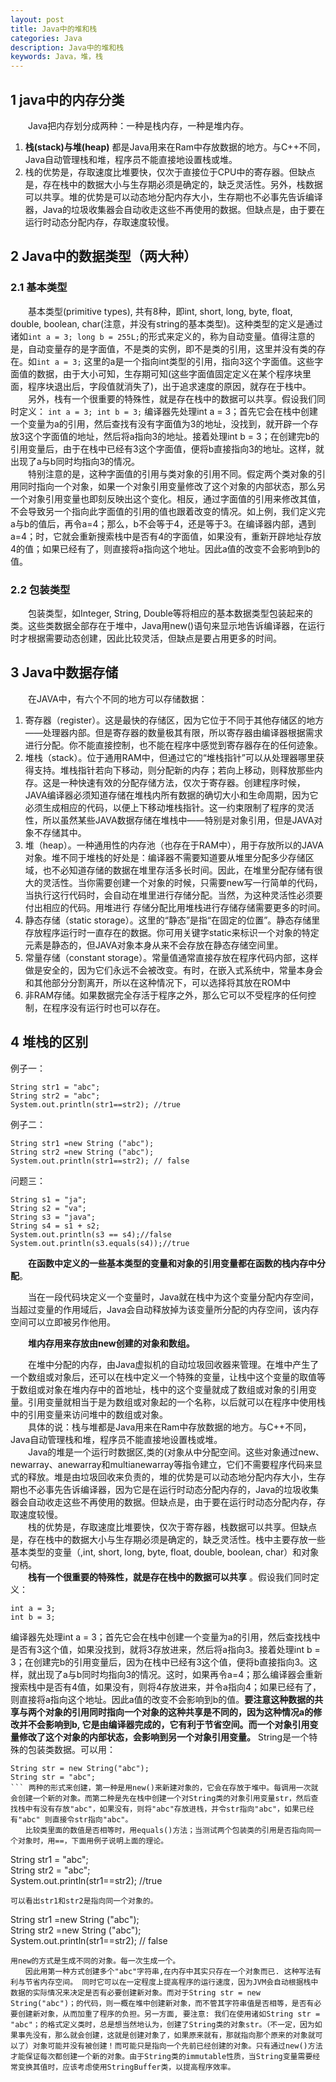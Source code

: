 ```yaml
---
layout: post
title: Java中的堆和栈
categories: Java
description: Java中的堆和栈
keywords: Java，堆，栈
---
```


## 1 java中的内存分类

　　Java把内存划分成两种：一种是栈内存，一种是堆内存。 

1. **栈(stack)与堆(heap)** 都是Java用来在Ram中存放数据的地方。与C++不同，Java自动管理栈和堆，程序员不能直接地设置栈或堆。
2. 栈的优势是，存取速度比堆要快，仅次于直接位于CPU中的寄存器。但缺点是，存在栈中的数据大小与生存期必须是确定的，缺乏灵活性。另外，栈数据可以共享。堆的优势是可以动态地分配内存大小，生存期也不必事先告诉编译器，Java的垃圾收集器会自动收走这些不再使用的数据。但缺点是，由于要在运行时动态分配内存，存取速度较慢。  

## 2 Java中的数据类型（两大种）

### 2.1 基本类型

　　基本类型(primitive types), 共有8种，即int, short, long, byte, float, double, boolean, char(注意，并没有string的基本类型)。这种类型的定义是通过诸如`int a = 3; long b = 255L;`的形式来定义的，称为自动变量。值得注意的是，自动变量存的是字面值，不是类的实例，即不是类的引用，这里并没有类的存在。如`int a = 3;` 这里的a是一个指向int类型的引用，指向3这个字面值。这些字面值的数据，由于大小可知，生存期可知(这些字面值固定定义在某个程序块里面，程序块退出后，字段值就消失了)，出于追求速度的原因，就存在于栈中。  
　　另外，栈有一个很重要的特殊性，就是存在栈中的数据可以共享。假设我们同时定义：
`int a = 3; int b = 3;` 编译器先处理int a = 3；首先它会在栈中创建一个变量为a的引用，然后查找有没有字面值为3的地址，没找到，就开辟一个存放3这个字面值的地址，然后将a指向3的地址。接着处理int b = 3；在创建完b的引用变量后，由于在栈中已经有3这个字面值，便将b直接指向3的地址。这样，就出现了a与b同时均指向3的情况。  
　　特别注意的是，这种字面值的引用与类对象的引用不同。假定两个类对象的引用同时指向一个对象，如果一个对象引用变量修改了这个对象的内部状态，那么另一个对象引用变量也即刻反映出这个变化。相反，通过字面值的引用来修改其值，不会导致另一个指向此字面值的引用的值也跟着改变的情况。如上例，我们定义完a与b的值后，再令a=4；那么，b不会等于4，还是等于3。在编译器内部，遇到a=4；时，它就会重新搜索栈中是否有4的字面值，如果没有，重新开辟地址存放4的值；如果已经有了，则直接将a指向这个地址。因此a值的改变不会影响到b的值。

### 2.2 包装类型
  
　　包装类型，如Integer, String, Double等将相应的基本数据类型包装起来的类。这些类数据全部存在于堆中，Java用new()语句来显示地告诉编译器，在运行时才根据需要动态创建，因此比较灵活，但缺点是要占用更多的时间。 

## 3 Java中数据存储

　　在JAVA中，有六个不同的地方可以存储数据：  
1. 寄存器（register）。这是最快的存储区，因为它位于不同于其他存储区的地方——处理器内部。但是寄存器的数量极其有限，所以寄存器由编译器根据需求进行分配。你不能直接控制，也不能在程序中感觉到寄存器存在的任何迹象。  
2. 堆栈（stack）。位于通用RAM中，但通过它的“堆栈指针”可以从处理器哪里获得支持。堆栈指针若向下移动，则分配新的内存；若向上移动，则释放那些内存。这是一种快速有效的分配存储方法，仅次于寄存器。创建程序时候，JAVA编译器必须知道存储在堆栈内所有数据的确切大小和生命周期，因为它必须生成相应的代码，以便上下移动堆栈指针。这一约束限制了程序的灵活性，所以虽然某些JAVA数据存储在堆栈中——特别是对象引用，但是JAVA对象不存储其中。  
3. 堆（heap）。一种通用性的内存池（也存在于RAM中），用于存放所以的JAVA对象。堆不同于堆栈的好处是：编译器不需要知道要从堆里分配多少存储区域，也不必知道存储的数据在堆里存活多长时间。因此，在堆里分配存储有很大的灵活性。当你需要创建一个对象的时候，只需要new写一行简单的代码，当执行这行代码时，会自动在堆里进行存储分配。当然，为这种灵活性必须要付出相应的代码。用堆进行 
存储分配比用堆栈进行存储存储需要更多的时间。  
4. 静态存储（static storage）。这里的“静态”是指“在固定的位置”。静态存储里存放程序运行时一直存在的数据。你可用关键字static来标识一个对象的特定元素是静态的，但JAVA对象本身从来不会存放在静态存储空间里。  
5. 常量存储（constant storage）。常量值通常直接存放在程序代码内部，这样做是安全的，因为它们永远不会被改变。有时，在嵌入式系统中，常量本身会和其他部分分割离开，所以在这种情况下，可以选择将其放在ROM中  
6. 非RAM存储。如果数据完全存活于程序之外，那么它可以不受程序的任何控制，在程序没有运行时也可以存在。 

## 4 堆栈的区别 

例子一：
``` 
String str1 = "abc";  
String str2 = "abc";  
System.out.println(str1==str2); //true  
```

例子二：
```  
String str1 =new String ("abc");  
String str2 =new String ("abc");  
System.out.println(str1==str2); // false
```
  
问题三：
```  
String s1 = "ja";  
String s2 = "va";  
String s3 = "java";  
String s4 = s1 + s2;  
System.out.println(s3 == s4);//false  
System.out.println(s3.equals(s4));//true  
```

　　**在函数中定义的一些基本类型的变量和对象的引用变量都在函数的栈内存中分配**。  

　　当在一段代码块定义一个变量时，Java就在栈中为这个变量分配内存空间，当超过变量的作用域后，Java会自动释放掉为该变量所分配的内存空间，该内存空间可以立即被另作他用。  

　　**堆内存用来存放由new创建的对象和数组。**  

　　在堆中分配的内存，由Java虚拟机的自动垃圾回收器来管理。在堆中产生了一个数组或对象后，还可以在栈中定义一个特殊的变量，让栈中这个变量的取值等于数组或对象在堆内存中的首地址，栈中的这个变量就成了数组或对象的引用变量。引用变量就相当于是为数组或对象起的一个名称，以后就可以在程序中使用栈中的引用变量来访问堆中的数组或对象。  
　　具体的说：栈与堆都是Java用来在Ram中存放数据的地方。与C++不同，Java自动管理栈和堆，程序员不能直接地设置栈或堆。  
　　Java的堆是一个运行时数据区,类的(对象从中分配空间。这些对象通过new、newarray、anewarray和multianewarray等指令建立，它们不需要程序代码来显式的释放。堆是由垃圾回收来负责的，堆的优势是可以动态地分配内存大小，生存期也不必事先告诉编译器，因为它是在运行时动态分配内存的，Java的垃圾收集器会自动收走这些不再使用的数据。但缺点是，由于要在运行时动态分配内存，存取速度较慢。  
　　栈的优势是，存取速度比堆要快，仅次于寄存器，栈数据可以共享。但缺点是，存在栈中的数据大小与生存期必须是确定的，缺乏灵活性。栈中主要存放一些基本类型的变量（,int, short, long, byte, float, double, boolean, char）和对象句柄。  
　　**栈有一个很重要的特殊性，就是存在栈中的数据可以共享** 。假设我们同时定义：  
```
int a = 3;  
int b = 3;
```
编译器先处理int a = 3；首先它会在栈中创建一个变量为a的引用，然后查找栈中是否有3这个值，如果没找到，就将3存放进来，然后将a指向3。接着处理int b = 3；在创建完b的引用变量后，因为在栈中已经有3这个值，便将b直接指向3。这样，就出现了a与b同时均指向3的情况。这时，如果再令a=4；那么编译器会重新搜索栈中是否有4值，如果没有，则将4存放进来，并令a指向4；如果已经有了，则直接将a指向这个地址。因此a值的改变不会影响到b的值。**要注意这种数据的共享与两个对象的引用同时指向一个对象的这种共享是不同的，因为这种情况a的修改并不会影响到b, 它是由编译器完成的，它有利于节省空间。而一个对象引用变量修改了这个对象的内部状态，会影响到另一个对象引用变量。** 
String是一个特殊的包装类数据。可以用：  
```
String str = new String("abc");  
String str = "abc";
``` 两种的形式来创建，第一种是用new()来新建对象的，它会在存放于堆中。每调用一次就会创建一个新的对象。而第二种是先在栈中创建一个对String类的对象引用变量str，然后查找栈中有没有存放"abc"，如果没有，则将"abc"存放进栈，并令str指向"abc"，如果已经有"abc" 则直接令str指向"abc"。  
　　比较类里面的数值是否相等时，用equals()方法；当测试两个包装类的引用是否指向同一个对象时，用==，下面用例子说明上面的理论。
```  
String str1 = "abc";  
String str2 = "abc";  
System.out.println(str1==str2); //true
```  
可以看出str1和str2是指向同一个对象的。
```
String str1 =new String ("abc");  
String str2 =new String ("abc");  
System.out.println(str1==str2); // false
```  
用new的方式是生成不同的对象。每一次生成一个。  
　　因此用第一种方式创建多个"abc"字符串,在内存中其实只存在一个对象而已. 这种写法有利与节省内存空间。 同时它可以在一定程度上提高程序的运行速度，因为JVM会自动根据栈中数据的实际情况来决定是否有必要创建新对象。而对于String str = new String("abc")；的代码，则一概在堆中创建新对象，而不管其字符串值是否相等，是否有必要创建新对象，从而加重了程序的负担。另一方面, 要注意: 我们在使用诸如String str = "abc"；的格式定义类时，总是想当然地认为，创建了String类的对象str。（不一定，因为如果事先没有，那么就会创建，这就是创建对象了，如果原来就有，那就指向那个原来的对象就可以了）对象可能并没有被创建！而可能只是指向一个先前已经创建的对象。只有通过new()方法才能保证每次都创建一个新的对象。由于String类的immutable性质，当String变量需要经常变换其值时，应该考虑使用StringBuffer类，以提高程序效率。  　　